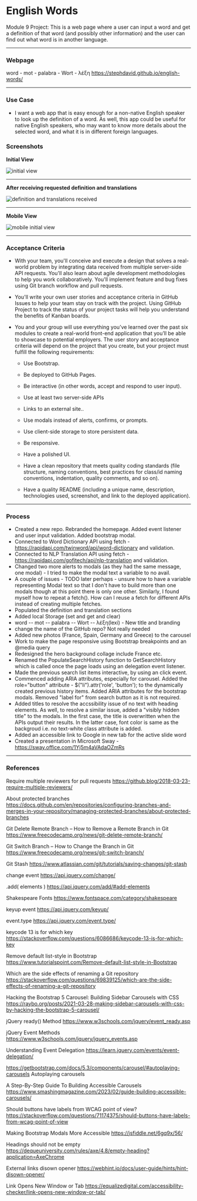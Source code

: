 
# English Words

Module 9 Project: This is a web page where a user can input a word and get a definition of that word (and possibly other information) and the user can find out what word is in another language.

---

### Webpage

word - mot - palabra - Wort - λέξη
https://stephdavid.github.io/english-words/

---

### Use Case

* I want a web app that is easy enough for a non-native English speaker to look up the definition of a word. As well, this app could be useful for native English speakers, who may want to know more details about the selected word, and what it is in different foreign languages.

### Screenshots

**Initial View**

![initial view ](assets/screenshots/word-mot-palabra-Wort-lexis.png)


---

**After receiving requested definition and translations**

![definition and translations received ](assets/screenshots/word-mot-palabra-Wort-lexis-completed.png)


---

**Mobile View**

![mobile initial view ](assets/screenshots/word-mot-palabra-Wort-lexis-mobile.png)


---

### Acceptance Criteria

* With your team, you'll conceive and execute a design that solves a real-world problem by integrating data received from multiple server-side API requests. You'll also learn about agile development methodologies to help you work collaboratively. You'll implement feature and bug fixes using Git branch workflow and pull requests.

* You'll write your own user stories and acceptance criteria in GitHub Issues to help your team stay on track with the project. Using GitHub Project to track the status of your project tasks will help you understand the benefits of Kanban boards.

* You and your group will use everything you’ve learned over the past six modules to create a real-world front-end application that you’ll be able to showcase to potential employers. The user story and acceptance criteria will depend on the project that you create, but your project must fulfill the following requirements:

   * Use Bootstrap.

    * Be deployed to GitHub Pages.

    * Be interactive (in other words, accept and respond to user input).

    * Use at least two server-side APIs 

    * Links to an external site..

    * Use modals instead of alerts, confirms, or prompts.

    * Use client-side storage to store persistent data.

    * Be responsive.

    * Have a polished UI.

    * Have a clean repository that meets quality coding standards (file structure, naming conventions, best practices for class/id naming conventions, indentation, quality comments, and so on).

    * Have a quality README (including a unique name, description, technologies used, screenshot, and link to the deployed application).
     
---

### Process

* Created a new repo. Rebranded the homepage. Added event listener and user input validation. Added bootstrap modal. 
* Connected to Word Dictionary API using fetch - https://rapidapi.com/twinword/api/word-dictionary and validation.
* Connected to NLP Translation API using fetch - https://rapidapi.com/gofitech/api/nlp-translation and validation.
* Changed two more alerts to modals (as they had the same message, one modal) - I tried to make the modal text a variable to no avail.
* A couple of issues - TODO later perhaps - unsure how to have a variable representing Modal text so that I don't have to build more than one modals though at this point there is only one other. Similarly, I found myself how to repeat a fetch(). How can I reuse a fetch for different APIs instead of creating multiple fetches.
* Populated the definition and translation sections
* Added local Storage (set and get and clear)
* word -- mot -- palabra -- Wort -- λέξη(lexi) - New title and branding
* change the name of the GitHub repo? Not really needed
* Added new photos (France, Spain, Germany and Greece) to the carousel
* Work to make the page responsive using Bootstrap breakpoints and an @media query
* Redesigned the hero background collage include France etc.
* Renamed the PopulateSearchHistory function to GetSearchHistory which is called once the page loads using an delegation event listener.
* Made the previous search list items interactive, by using an click event.
* Commenced adding ARIA attributes, especially for carousel. Added the role="button" attribute - $("li").attr('role', 'button'); to the dynamically created previous history items. Added ARIA attributes for the bootstrap modals. Removed "label for" from search button as it is not required. 
* Added titles to resolve the accssibility issue of no text with heading elements. As well, to resolve a similar issue, added a "visibly hidden title" to the modals. In the first case, the title is overwritten when the APIs output their results. In the latter case, font color is same as the backgroud i.e. no text-white class attribute is added.
* Added an accessible link to Google in new tab for the active slide word
* Created a presentation in Microsoft Sway - https://sway.office.com/1Yj5m4aVAdaOZmRs

---

### References

Require multiple reviewers for pull requests
https://github.blog/2018-03-23-require-multiple-reviewers/

About protected branches
https://docs.github.com/en/repositories/configuring-branches-and-merges-in-your-repository/managing-protected-branches/about-protected-branches

Git Delete Remote Branch – How to Remove a Remote Branch in Git
https://www.freecodecamp.org/news/git-delete-remote-branch/ 

Git Switch Branch – How to Change the Branch in Git
https://www.freecodecamp.org/news/git-switch-branch/

Git Stash
https://www.atlassian.com/git/tutorials/saving-changes/git-stash

change event
https://api.jquery.com/change/

.add( elements )
https://api.jquery.com/add/#add-elements

Shakespeare Fonts
https://www.fontspace.com/category/shakespeare

keyup event
https://api.jquery.com/keyup/

event.type
https://api.jquery.com/event.type/

keycode 13 is for which key
https://stackoverflow.com/questions/6086686/keycode-13-is-for-which-key

Remove default list-style in Bootstrap
https://www.tutorialspoint.com/Remove-default-list-style-in-Bootstrap

Which are the side effects of renaming a Git repository
https://stackoverflow.com/questions/69839125/which-are-the-side-effects-of-renaming-a-git-repository

Hacking the Bootstrap 5 Carousel: Building Sidebar Carousels with CSS
https://raybo.org/posts/2021-03-28-making-sidebar-carousels-with-css-by-hacking-the-bootstrap-5-carousel/

jQuery ready() Method
https://www.w3schools.com/jquery/event_ready.asp

jQuery Event Methods
https://www.w3schools.com/jquery/jquery_events.asp

Understanding Event Delegation
https://learn.jquery.com/events/event-delegation/

https://getbootstrap.com/docs/5.3/components/carousel/#autoplaying-carousels
Autoplaying carousels

A Step-By-Step Guide To Building Accessible Carousels
https://www.smashingmagazine.com/2023/02/guide-building-accessible-carousels/

Should buttons have labels from WCAG point of view?
https://stackoverflow.com/questions/71174375/should-buttons-have-labels-from-wcag-point-of-view

Making Bootstrap Modals More Accessible
https://jsfiddle.net/6gq9x/56/

Headings should not be empty
https://dequeuniversity.com/rules/axe/4.8/empty-heading?application=AxeChrome

External links disown opener
https://webhint.io/docs/user-guide/hints/hint-disown-opener/

Link Opens New Window or Tab
https://equalizedigital.com/accessibility-checker/link-opens-new-window-or-tab/

